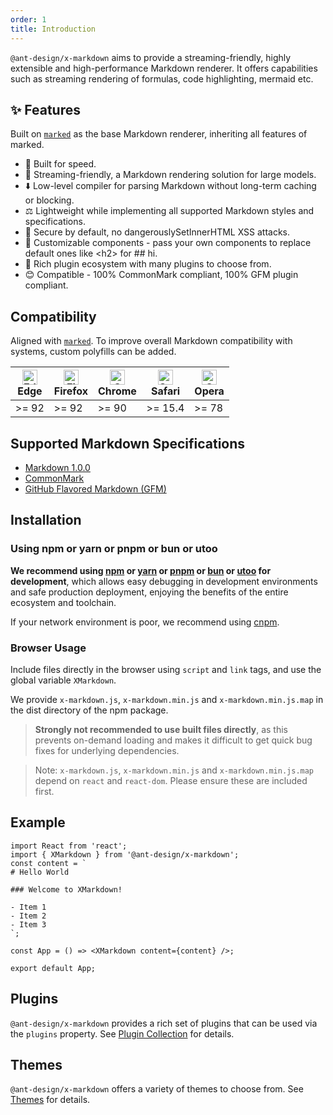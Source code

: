 ```yaml
---
order: 1
title: Introduction
---
```


`@ant-design/x-markdown` aims to provide a streaming-friendly, highly extensible and high-performance Markdown renderer. It offers capabilities such as streaming rendering of formulas, code highlighting, mermaid etc.

## ✨ Features

Built on [`marked`](https://github.com/markedjs/marked) as the base Markdown renderer, inheriting all features of marked.

- 🚀 Built for speed.
- 🤖 Streaming-friendly, a Markdown rendering solution for large models.
- ⬇️ Low-level compiler for parsing Markdown without long-term caching or blocking.
- ⚖️ Lightweight while implementing all supported Markdown styles and specifications.
- 🔐 Secure by default, no dangerouslySetInnerHTML XSS attacks.
- 🎨 Customizable components - pass your own components to replace default ones like \<h2\> for ## hi.
- 🔧 Rich plugin ecosystem with many plugins to choose from.
- 😊 Compatible - 100% CommonMark compliant, 100% GFM plugin compliant.

## Compatibility

Aligned with [`marked`](https://github.com/markedjs/marked). To improve overall Markdown compatibility with systems, custom polyfills can be added.

| [<img src="https://raw.githubusercontent.com/alrra/browser-logos/master/src/edge/edge_48x48.png" alt="Edge" width="24px" height="24px" />](https://godban.github.io/browsers-support-badges/)</br>Edge | [<img src="https://raw.githubusercontent.com/alrra/browser-logos/master/src/firefox/firefox_48x48.png" alt="Firefox" width="24px" height="24px" />](https://godban.github.io/browsers-support-badges/)</br>Firefox | [<img src="https://raw.githubusercontent.com/alrra/browser-logos/master/src/chrome/chrome_48x48.png" alt="Chrome" width="24px" height="24px" />](https://godban.github.io/browsers-support-badges/)</br>Chrome | [<img src="https://raw.githubusercontent.com/alrra/browser-logos/master/src/safari/safari_48x48.png" alt="Safari" width="24px" height="24px" />](https://godban.github.io/browsers-support-badges/)</br>Safari | [<img src="https://raw.githubusercontent.com/alrra/browser-logos/master/src/opera/opera_48x48.png" alt="Opera" width="24px" height="24px" />](https://godban.github.io/browsers-support-badges/)</br>Opera |
| --- | --- | --- | --- | --- |
| >= 92 | >= 92 | >= 90 | >= 15.4 | >= 78 |

## Supported Markdown Specifications

- [Markdown 1.0.0](https://daringfireball.net/projects/markdown/)
- [CommonMark](https://github.com/commonmark/commonmark-spec/wiki/Markdown-Flavors)
- [GitHub Flavored Markdown (GFM)](https://github.github.com/gfm/)

## Installation

### Using npm or yarn or pnpm or bun or utoo

**We recommend using [npm](https://www.npmjs.com/) or [yarn](https://github.com/yarnpkg/yarn/) or [pnpm](https://pnpm.io/) or [bun](https://bun.sh/) or [utoo](https://github.com/umijs/mako/tree/next) for development**, which allows easy debugging in development environments and safe production deployment, enjoying the benefits of the entire ecosystem and toolchain.

<InstallDependencies npm='$ npm install @ant-design/x-markdown --save' yarn='$ yarn add @ant-design/x-markdown' pnpm='$ pnpm install @ant-design/x-markdown --save' bun='$ bun add @ant-design/x-markdown' utoo='$ ut install @ant-design/x-markdown --save'></InstallDependencies>

If your network environment is poor, we recommend using [cnpm](https://github.com/cnpm/cnpm).

### Browser Usage

Include files directly in the browser using `script` and `link` tags, and use the global variable `XMarkdown`.

We provide `x-markdown.js`, `x-markdown.min.js` and `x-markdown.min.js.map` in the dist directory of the npm package.

> **Strongly not recommended to use built files directly**, as this prevents on-demand loading and makes it difficult to get quick bug fixes for underlying dependencies.

> Note: `x-markdown.js`, `x-markdown.min.js` and `x-markdown.min.js.map` depend on `react` and `react-dom`. Please ensure these are included first.

## Example

```tsx
import React from 'react';
import { XMarkdown } from '@ant-design/x-markdown';
const content = `
# Hello World

### Welcome to XMarkdown!

- Item 1
- Item 2
- Item 3
`;

const App = () => <XMarkdown content={content} />;

export default App;
```

## Plugins

`@ant-design/x-markdown` provides a rich set of plugins that can be used via the `plugins` property. See [Plugin Collection](/markdowns/plugins) for details.

## Themes

`@ant-design/x-markdown` offers a variety of themes to choose from. See [Themes](/markdowns/themes) for details.
